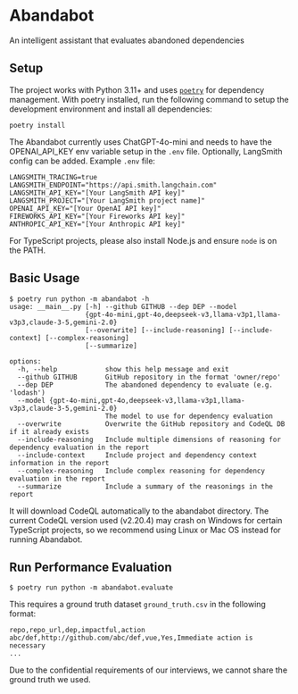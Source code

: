 # Abandabot

An intelligent assistant that evaluates abandoned dependencies

## Setup

The project works with Python 3.11+ and uses [`poetry`](https://python-poetry.org/) for dependency management. With poetry installed, run the following command to setup the development environment and install all dependencies:

```
poetry install
```

The Abandabot currently uses ChatGPT-4o-mini and needs to have the OPENAI_API_KEY env variable setup in the `.env` file. Optionally, LangSmith config can be added. Example `.env` file:

```
LANGSMITH_TRACING=true
LANGSMITH_ENDPOINT="https://api.smith.langchain.com"
LANGSMITH_API_KEY="[Your LangSmith API key]"
LANGSMITH_PROJECT="[Your LangSmith project name]"
OPENAI_API_KEY="[Your OpenAI API key]"
FIREWORKS_API_KEY="[Your Fireworks API key]"
ANTHROPIC_API_KEY="[Your Anthropic API key]"
```

For TypeScript projects, please also install Node.js and ensure `node` is on the PATH.

## Basic Usage

```
$ poetry run python -m abandabot -h
usage: __main__.py [-h] --github GITHUB --dep DEP --model
                   {gpt-4o-mini,gpt-4o,deepseek-v3,llama-v3p1,llama-v3p3,claude-3-5,gemini-2.0} 
                   [--overwrite] [--include-reasoning] [--include-context] [--complex-reasoning] 
                   [--summarize]

options:
  -h, --help            show this help message and exit
  --github GITHUB       GitHub repository in the format 'owner/repo'
  --dep DEP             The abandoned dependency to evaluate (e.g. 'lodash')
  --model {gpt-4o-mini,gpt-4o,deepseek-v3,llama-v3p1,llama-v3p3,claude-3-5,gemini-2.0}
                        The model to use for dependency evaluation
  --overwrite           Overwrite the GitHub repository and CodeQL DB if it already exists
  --include-reasoning   Include multiple dimensions of reasoning for dependency evaluation in the report
  --include-context     Include project and dependency context information in the report
  --complex-reasoning   Include complex reasoning for dependency evaluation in the report
  --summarize           Include a summary of the reasonings in the report
```

It will download CodeQL automatically to the abandabot directory. The current CodeQL version used (v2.20.4) may crash on Windows for certain TypeScript projects, so we recommend using Linux or Mac OS instead for running Abandabot.

## Run Performance Evaluation

```
$ poetry run python -m abandabot.evaluate
```

This requires a ground truth dataset `ground_truth.csv` in the following format:

```
repo,repo_url,dep,impactful,action
abc/def,http://github.com/abc/def,vue,Yes,Immediate action is necessary
...
```

Due to the confidential requirements of our interviews, we cannot share the ground truth we used.
